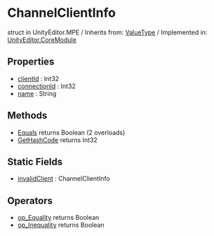 # ChannelClientInfo
struct in UnityEditor.MPE
 / Inherits from: <a href="https://docs.unity3d.com/6000.1/Documentation/ScriptReference/ValueType.html">ValueType</a> / Implemented in: <a href="https://docs.unity3d.com/6000.1/Documentation/ScriptReference/UnityEditor.CoreModule.html">UnityEditor.CoreModule</a>

## Properties
- <a href="https://docs.unity3d.com/6000.1/Documentation/ScriptReference/ChannelClientInfo-clientId.html">clientId</a> : Int32
- <a href="https://docs.unity3d.com/6000.1/Documentation/ScriptReference/ChannelClientInfo-connectionId.html">connectionId</a> : Int32
- <a href="https://docs.unity3d.com/6000.1/Documentation/ScriptReference/ChannelClientInfo-name.html">name</a> : String

## Methods
- <a href="https://docs.unity3d.com/6000.1/Documentation/ScriptReference/ChannelClientInfo.Equals.html">Equals</a> returns Boolean (2 overloads)
- <a href="https://docs.unity3d.com/6000.1/Documentation/ScriptReference/ChannelClientInfo.GetHashCode.html">GetHashCode</a> returns Int32

## Static Fields
- <a href="https://docs.unity3d.com/6000.1/Documentation/ScriptReference/ChannelClientInfo-invalidClient.html">invalidClient</a> : ChannelClientInfo

## Operators
- <a href="https://docs.unity3d.com/6000.1/Documentation/ScriptReference/ChannelClientInfo.op_Equality.html">op_Equality</a> returns Boolean
- <a href="https://docs.unity3d.com/6000.1/Documentation/ScriptReference/ChannelClientInfo.op_Inequality.html">op_Inequality</a> returns Boolean
